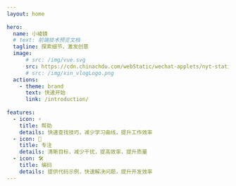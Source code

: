 ```yaml
---
layout: home
 
hero:
  name: 小棱镜
  # text: 前端技术预览文档
  tagline: 探索细节，激发创意
  image: 
      # src: /img/vue.svg
      src: https://cdn.chinachdu.com/webStatic/wechat-applets/nyt-static/xin_vlogLogo.png
      # src: /img/xin_vlogLogo.png
  actions:
    - theme: brand
      text: 快速开始
      link: /introduction/
 
features:
  - icon: ⚡️
    title: 帮助
    details: 快速查找技巧，减少学习曲线，提升工作效率
  - icon: 🖖
    title: 专注
    details: 清晰目标，减少干扰，提高效率，提升质量
  - icon: 🛠️
    title: 编码
    details: 提供代码示例，快速解决问题，提升开发效率
---
```


<script setup>
import { onMounted } from 'vue'
import { fetchReleaseTag } from '../.vitepress/script/fetchReleaseTag.ts'

onMounted(() => {
  fetchReleaseTag()
})
</script>

<style>
.VPImage.image-src {
  padding: 24px;
  border-radius: 50%;
}
</style>
